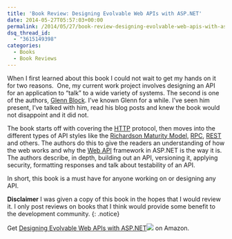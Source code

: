 ```yaml
---
title: 'Book Review: Designing Evolvable Web APIs with ASP.NET'
date: 2014-05-27T05:57:03+00:00
permalink: /2014/05/27/book-review-designing-evolvable-web-apis-with-asp-net/
dsq_thread_id:
  - "3615149398"
categories:
  - Books
  - Book Reviews
---
```

When I first learned about this book I could not wait to get my hands on it for two reasons.  One, my current work project involves designing an API for an application to “talk” to a wide variety of systems. The second is one of the authors, [Glenn Block](http://codebetter.com/glennblock/). I’ve known Glenn for a while. I’ve seen him present, I’ve talked with him, read his blog posts and knew the book would not disappoint and it did not.

The book starts off with covering the [HTTP](http://en.wikipedia.org/wiki/HTTP) protocol, then moves into the different types of API styles like the [Richardson Maturity Model,](http://martinfowler.com/articles/richardsonMaturityModel.html) [RPC](http://en.wikipedia.org/wiki/Remote_procedure_call), [REST](http://en.wikipedia.org/wiki/REST) and others. The authors do this to give the readers an understanding of how the web works and why the [Web API](http://www.asp.net/web-api) framework in ASP.NET is the way it is. The authors describe, in depth, building out an API, versioning it, applying security, formatting responses and talk about testability of an API.

In short, this book is a must have for anyone working on or designing any API.

**Disclaimer** I was given a copy of this book in the hopes that I would review it. I only post reviews on books that I think would provide some benefit to the development community.
{: .notice}

Get [Designing Evolvable Web APIs with ASP.NET](http://www.amazon.com/gp/product/1449337716/ref=as_li_tl?ie=UTF8&camp=1789&creative=390957&creativeASIN=1449337716&linkCode=as2&tag=beyondthebasic0e&linkId=ZQBIH5TTOE2YWAZP)![](http://ir-na.amazon-adsystem.com/e/ir?t=beyondthebasic0e&l=as2&o=1&a=1449337716) on Amazon.